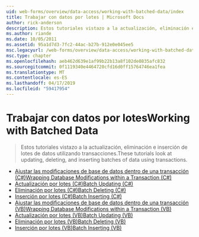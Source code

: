 ```yaml
---
uid: web-forms/overview/data-access/working-with-batched-data/index
title: Trabajar con datos por lotes | Microsoft Docs
author: rick-anderson
description: Estos tutoriales vistazo a la actualización, eliminación e inserción de lotes de datos utilizando transacciones.
ms.author: riande
ms.date: 10/05/2011
ms.assetid: 95a1d7d3-7fc2-44ac-b27b-912e0e045ee5
msc.legacyurl: /web-forms/overview/data-access/working-with-batched-data
msc.type: chapter
ms.openlocfilehash: aeb462d639e1af99b22b13a8f102de0835afc832
ms.sourcegitcommit: 0f1119340e4464720cfd16d0ff15764746ea1fea
ms.translationtype: MT
ms.contentlocale: es-ES
ms.lasthandoff: 04/17/2019
ms.locfileid: "59417954"
---
```

# <a name="working-with-batched-data"></a><span data-ttu-id="f64a1-103">Trabajar con datos por lotes</span><span class="sxs-lookup"><span data-stu-id="f64a1-103">Working with Batched Data</span></span>

> <span data-ttu-id="f64a1-104">Estos tutoriales vistazo a la actualización, eliminación e inserción de lotes de datos utilizando transacciones.</span><span class="sxs-lookup"><span data-stu-id="f64a1-104">These tutorials look at updating, deleting, and inserting batches of data using transactions.</span></span>


- [<span data-ttu-id="f64a1-105">Ajustar las modificaciones de base de datos dentro de una transacción (C#)</span><span class="sxs-lookup"><span data-stu-id="f64a1-105">Wrapping Database Modifications within a Transaction (C#)</span></span>](wrapping-database-modifications-within-a-transaction-cs.md)
- [<span data-ttu-id="f64a1-106">Actualización por lotes (C#)</span><span class="sxs-lookup"><span data-stu-id="f64a1-106">Batch Updating (C#)</span></span>](batch-updating-cs.md)
- [<span data-ttu-id="f64a1-107">Eliminación por lotes (C#)</span><span class="sxs-lookup"><span data-stu-id="f64a1-107">Batch Deleting (C#)</span></span>](batch-deleting-cs.md)
- [<span data-ttu-id="f64a1-108">Inserción por lotes (C#)</span><span class="sxs-lookup"><span data-stu-id="f64a1-108">Batch Inserting (C#)</span></span>](batch-inserting-cs.md)
- [<span data-ttu-id="f64a1-109">Ajustar las modificaciones de base de datos dentro de una transacción (VB)</span><span class="sxs-lookup"><span data-stu-id="f64a1-109">Wrapping Database Modifications within a Transaction (VB)</span></span>](wrapping-database-modifications-within-a-transaction-vb.md)
- [<span data-ttu-id="f64a1-110">Actualización por lotes (VB)</span><span class="sxs-lookup"><span data-stu-id="f64a1-110">Batch Updating (VB)</span></span>](batch-updating-vb.md)
- [<span data-ttu-id="f64a1-111">Eliminación por lotes (VB)</span><span class="sxs-lookup"><span data-stu-id="f64a1-111">Batch Deleting (VB)</span></span>](batch-deleting-vb.md)
- [<span data-ttu-id="f64a1-112">Inserción por lotes (VB)</span><span class="sxs-lookup"><span data-stu-id="f64a1-112">Batch Inserting (VB)</span></span>](batch-inserting-vb.md)
